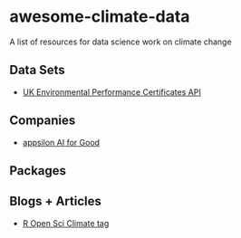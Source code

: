 # awesome-climate-data
A list of resources for data science work on climate change

## Data Sets

* [UK Environmental Performance Certificates API](https://epc.opendatacommunities.org/docs/api)

## Companies

* [appsilon AI for Good](https://appsilon.com/ai-for-good/)

## Packages

## Blogs + Articles

* [R Open Sci Climate tag](https://ropensci.org/tags/climate/)
